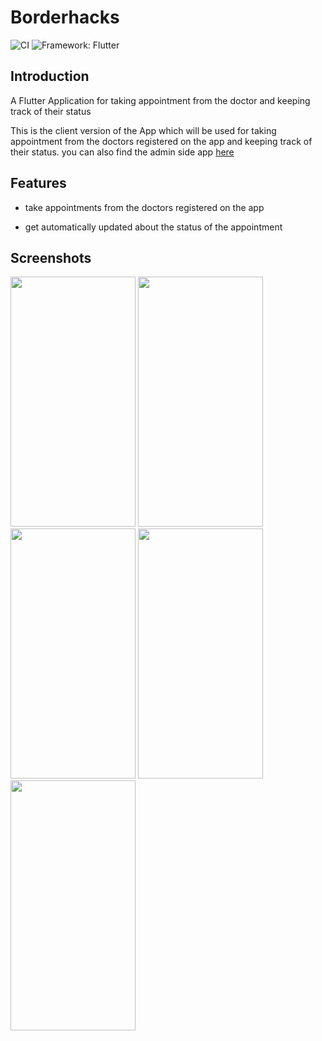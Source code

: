 # Borderhacks

![CI](https://github.com/aman-singh7/borderhacks_client/actions/workflows/ci.yml/badge.svg?branch=master) ![Framework: Flutter](https://img.shields.io/badge/Framework-Flutter-blue.svg)

## Introduction

A Flutter Application for taking appointment from the doctor and keeping track of their status

This is the client version of the App which will be used for taking appointment from the doctors registered on the app and keeping track of their status. you can also find the admin side app [here](https://github.com/anand817/borderhacks_admin.git)

## Features

- take appointments from the doctors registered on the app

- get automatically updated about the status of the appointment

## Screenshots
<img src="https://user-images.githubusercontent.com/77218580/134817381-be5480b6-3aeb-472a-9589-c28c9ede4e93.jpeg" width="200" height="400" />       <img src="https://user-images.githubusercontent.com/77218580/134817382-c9da5c5a-192c-46c1-be38-33c8f7a33da4.jpeg" width="200" height="400" />       <img src="https://user-images.githubusercontent.com/77218580/134817383-d44a9b52-87f5-4069-9a77-908a3da29160.jpeg" width="200" height="400" />       <img src="https://user-images.githubusercontent.com/77218580/134817384-75bfee6a-2b65-42aa-b44d-a8a4d65eaf90.jpeg" width="200" height="400" />       <img src="https://user-images.githubusercontent.com/77218580/134817387-b4962908-e14c-4bfb-97e3-1d72c98c66ed.jpeg" width="200" height="400" />
